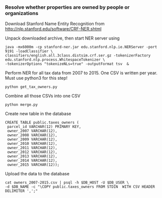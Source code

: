 ### Resolve whether properties are owned by people or organizations

Download Stanford Name Entity Recognition from http://nlp.stanford.edu/software/CRF-NER.shtml

Unpack downloaded archive, then start NER server using

    java -mx6000m -cp stanford-ner.jar edu.stanford.nlp.ie.NERServer -port 9191 -loadClassifier \
    classifiers/english.all.3class.distsim.crf.ser.gz -tokenizerFactory edu.stanford.nlp.process.WhitespaceTokenizer \
    -tokenizerOptions "tokenizeNLs=true" -outputFormat tsv  &
    
Perform NER for all tax data from 2007 to 2015. One CSV is written per year. Must use python3 for this step!

    python get_tax_owners.py

Combine all those CSVs into one CSV

    python merge.py
    
Create new table in the database 

    CREATE TABLE public.taxes_owners (
	 parcel_id VARCHAR(12) PRIMARY KEY, 
	 owner_2007 VARCHAR(12), 
	 owner_2008 VARCHAR(12),
	 owner_2009 VARCHAR(12),
	 owner_2010 VARCHAR(12),
	 owner_2011 VARCHAR(12),
	 owner_2012 VARCHAR(12),
	 owner_2013 VARCHAR(12),
	 owner_2014 VARCHAR(12),
	 owner_2015 VARCHAR(12));
	 
Upload the data to the database

    cat owners_2007-2015.csv | psql -h $DB_HOST -U $DB_USER \
    -d $DB_NAME -c "\COPY public.taxes_owners FROM STDIN  WITH CSV HEADER DELIMITER ',';"
